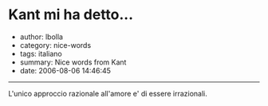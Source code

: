 # Kant mi ha detto...

- author: lbolla
- category: nice-words
- tags: italiano
- summary: Nice words from Kant
- date: 2006-08-06 14:46:45

----------------

L'unico approccio razionale all'amore e' di essere irrazionali.

